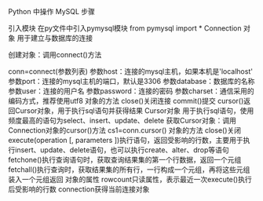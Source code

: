 Python 中操作 MySQL 步骤


引入模块
在py文件中引入pymysql模块
from pymysql import *
Connection 对象
用于建立与数据库的连接

创建对象：调用connect()方法

conn=connect(参数列表)
参数host：连接的mysql主机，如果本机是'localhost'
参数port：连接的mysql主机的端口，默认是3306
参数database：数据库的名称
参数user：连接的用户名
参数password：连接的密码
参数charset：通信采用的编码方式，推荐使用utf8
对象的方法
close()关闭连接
commit()提交
cursor()返回Cursor对象，用于执行sql语句并获得结果
Cursor对象
用于执行sql语句，使用频度最高的语句为select、insert、update、delete
获取Cursor对象：调用Connection对象的cursor()方法
cs1=conn.cursor()
对象的方法
close()关闭
execute(operation [, parameters ])执行语句，返回受影响的行数，主要用于执行insert、update、delete语句，也可以执行create、alter、drop等语句
fetchone()执行查询语句时，获取查询结果集的第一个行数据，返回一个元组
fetchall()执行查询时，获取结果集的所有行，一行构成一个元组，再将这些元组装入一个元组返回
对象的属性
rowcount只读属性，表示最近一次execute()执行后受影响的行数
connection获得当前连接对象